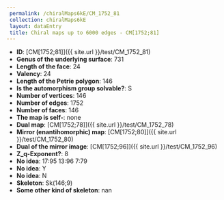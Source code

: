 ```yaml
--- 
 permalink: /chiralMaps6kE/CM_1752_81 
 collection: chiralMaps6kE
 layout: dataEntry
 title: Chiral maps up to 6000 edges - CM[1752;81]
---
```


- **ID**: [CM[1752;81]]({{ site.url }}/test/CM_1752_81)
- **Genus of the underlying surface**: 731
- **Length of the face**: 24
- **Valency**: 24
- **Length of the Petrie polygon**: 146
- **Is the automorphism group solvable?**: S
- **Number of vertices**: 146
- **Number of edges**: 1752
- **Number of faces**: 146
- **The map is self-**: none
- **Dual map**: [CM[1752;78]]({{ site.url }}/test/CM_1752_78)
- **Mirror (enantihomorphic) map**: [CM[1752;80]]({{ site.url }}/test/CM_1752_80)
- **Dual of the mirror image**: [CM[1752;96]]({{ site.url }}/test/CM_1752_96)
- **Z_q-Exponent?**: 8
- **No idea**:  17:95 13:96 7:79
- **No idea**: Y
- **No idea**: N
- **Skeleton**: Sk(146;9)
- **Some other kind of skeleton**: nan
